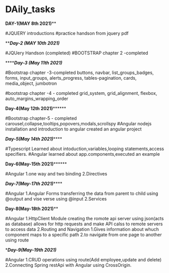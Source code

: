 # DAily_tasks

********************DAY-1(MAY 8th 2021)**********************

#JQUERY introductions
#practice handson from jquery pdf


*******************Day-2 (MAY 10th 2021)*****************

#JQUery Handson (completed)
#BOOTSTRAP chapter 2 -completed


*******************Day-3 (May 11th 2021)***************

#Bootstrap chapter -3-completed
      buttons, navbar, list_groups_badges, forms, input_groups, alerts_progress, tables-pagination, cards, media_object, jumbotron
  
#bootstrap chapter -4 - completed
      grid_system, grid_alignment, flexbox, auto_margins_wrapping_order
      
      
********************Day-4(May 12th 2021)**************************

#Bootstrap chapter-5 - completed
      carousel,collapse,tooltips,popovers,modals,scrollspy
#Angular
      nodejs installation and introduction to angular
      created an angular project
 
*********************Day-5(May 14th 2021)*************************

#Typescript
      Learned about intoduction,variables,looping statements,access specifiers.
#Angular
      learned about app.components,executed an example
      
********************Day-6(May-15th 2021)**************************

#Angular 
      1.one way and two binding
      2.Directives
     
*********************Day-7(May-17th 2021)*************************

#Angular
      1.Angular Forms
             transferring the data from parent to child using @output and vise verse using @input
      2.Services
      
**********************Day-8(May-18th 2021)************************

#Angular
      1.HttpClient Module
             creating the romote api server using json(acts as database) 
             allows for http requests and make API calss to remote servers to access data
      2.Routing and Navigation
            1.Gives information about whuch component maps to a specific path
            2.to navigate from one page to another using route
            
************************Day-9(May-19th 2021)***********************

#Angular
      1.CRUD operations using route(Add employee,update and delete)
      2.Connecting Spring restApi with Angular using CrossOrigin.
            

